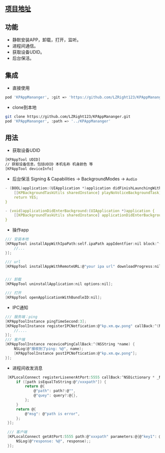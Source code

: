 ## [项目地址](https://github.com/LZRight123/KPAppMananger)

## 功能
- 静默安装APP，卸载，打开，监听。
- 进程间通信。
- 获取设备UDID。
- 后台保活。

## 集成
- 直接使用
```sh
pod 'KPAppMananger', :git => 'https://github.com/LZRight123/KPAppMananger.git'
```
- clone到本地
```sh
git clone https://github.com/LZRight123/KPAppMananger.git
pod 'KPAppMananger', :path => '../KPAppMananger'
```
<!-- ## 配置
- copy script文件夹到项目目录
- `BuildPhases` -> `Run Script`
- 修改`test.sh`和`makefile`中的 `TARGET_NAME="AutoDownload"` 重要
```sh
sh script/test.sh
``` -->

## 用法
- 获取设备UDID
```sh
[KPAppTool UDID]
// 获取设备信息，包括UDID 本机名称 机身颜色 等
[KPAppTool deviceInfo]
```
- 后台保活
Signing & Capabilities -> BackgroundModes -> `Audio` 
```c
- (BOOL)application:(UIApplication *)application didFinishLaunchingWithOptions:(NSDictionary *)launchOptions {
    [[KPBackgroundTaskUtils sharedInstance] playNoVoliceBackgroundTask];
    return YES;
}

- (void)applicationDidEnterBackground:(UIApplication *)application {
    [[KPBackgroundTaskUtils sharedInstance] applicationDidEnterBackgroundTask:application];
}
```

- 操作app
```c
/// 安装本地
[KPAppTool installAppWithIpaPath:self.ipaPath appIdentfier:nil block:^(NSString *installDesc, NSString *completionDesc) {
    //... 
}];

/// url
[KPAppTool installAppWithRemoteURL:@"your ipa url" downloadProgress:nil completion:nil];


/// 卸载
[KPAppTool uninstallApplication:nil options:nil];

/// 打开
[KPAppTool openApplicationWithBundleID:nil];
```

- IPC通知
```c
/// 服务端：ping
[KPAppToolInstance pingTimeSecond:3];
[KPAppToolInstance registerIPCNotfication:@"kp.xm.qw.pong" callBack:^(NSString *name) {
    //....
}];
/// 客户端
[KPAppToolInstance recevicePingCallBack:^(NSString *name) {
    NSLog(@"接收到了ping: %@", name);
    [KPAppToolInstance postIPCNoftication:@"kp.xm.qw.pong"];
}];
```

- 进程间收发消息
```c
 [KPLocalConnect registerLisenerAtPort:5555 callBack:^NSDictionary * _Nonnull(NSString * _Nonnull path, NSDictionary * _Nonnull query) {
     if ([path isEqualToString:@"/xxxpath"]) {
         return @{
             @"path": path?:@"",
             @"quey": query?:@{},
         };
     }
     return @{
         @"msg": @"path is error",
     };
 }];
 
 /// 客户端
 [KPLocalConnect getAtPort:5555 path:@"xxxpath" parameters:@{@"key1": @"value"} completion:^(NSDictionary * _Nonnull response, NSError * _Nonnull error, NSURLSessionDataTask * _Nonnull task) {
     NSLog(@"response: %@", response);;
 }];
```
